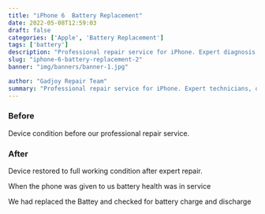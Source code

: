 ```yaml
---
title: "iPhone 6  Battery Replacement"
date: 2022-05-08T12:59:03
draft: false
categories: ['Apple', 'Battery Replacement']
tags: ['battery']
description: "Professional repair service for iPhone. Expert diagnosis and quality repairs in Bangalore."
slug: "iphone-6-battery-replacement-2"
banner: "img/banners/banner-1.jpg"

author: "Gadjoy Repair Team"
summary: "Professional repair service for iPhone. Expert technicians, quality parts, warranty included."
---
```


### Before

Device condition before our professional repair service.

### After

Device restored to full working condition after expert repair.

When the phone was given to us battery health was in service

We had replaced the Battey and checked for battery charge and discharge